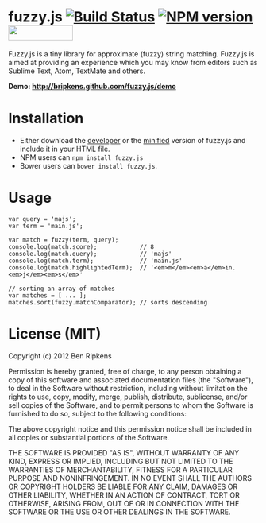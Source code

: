# fuzzy.js [![Build Status](https://secure.travis-ci.org/bripkens/fuzzy.js.png)](https://secure.travis-ci.org/#!/bripkens/fuzzy.js) [![NPM version](https://badge.fury.io/js/fuzzy.js.png)](http://badge.fury.io/js/fuzzy.js) <img src="http://benschwarz.github.io/bower-badges/badge@2x.png" width="130" height="30">

Fuzzy.js is a tiny library for approximate (fuzzy) string matching. 
Fuzzy.js is aimed at providing an
experience which you may know from editors such as Sublime Text,
Atom, TextMate and others.

**Demo: http://bripkens.github.com/fuzzy.js/demo**

# Installation

 - Either download the [developer](https://raw.github.com/bripkens/fuzzy.js/master/fuzzy.js)
   or the [minified](https://raw.github.com/bripkens/fuzzy.js/master/fuzzy.min.js)
   version of fuzzy.js and include it in your HTML file.
 - NPM users can `npm install fuzzy.js`
 - Bower users can `bower install fuzzy.js`.

# Usage

```
var query = 'majs';
var term = 'main.js';

var match = fuzzy(term, query);
console.log(match.score);            // 8
console.log(match.query);            // 'majs'
console.log(match.term);             // 'main.js'
console.log(match.highlightedTerm);  // '<em>m</em><em>a</em>in.<em>j</em><em>s</em>'

// sorting an array of matches
var matches = [ ... ];
matches.sort(fuzzy.matchComparator); // sorts descending
```

# License (MIT)

Copyright (c) 2012 Ben Ripkens

Permission is hereby granted, free of charge, to any person obtaining a copy of this software and associated documentation files (the "Software"), to deal in the Software without restriction, including without limitation the rights to use, copy, modify, merge, publish, distribute, sublicense, and/or sell copies of the Software, and to permit persons to whom the Software is furnished to do so, subject to the following conditions:

The above copyright notice and this permission notice shall be included in all copies or substantial portions of the Software.

THE SOFTWARE IS PROVIDED "AS IS", WITHOUT WARRANTY OF ANY KIND, EXPRESS OR IMPLIED, INCLUDING BUT NOT LIMITED TO THE WARRANTIES OF MERCHANTABILITY, FITNESS FOR A PARTICULAR PURPOSE AND NONINFRINGEMENT. IN NO EVENT SHALL THE AUTHORS OR COPYRIGHT HOLDERS BE LIABLE FOR ANY CLAIM, DAMAGES OR OTHER LIABILITY, WHETHER IN AN ACTION OF CONTRACT, TORT OR OTHERWISE, ARISING FROM, OUT OF OR IN CONNECTION WITH THE SOFTWARE OR THE USE OR OTHER DEALINGS IN THE SOFTWARE.
